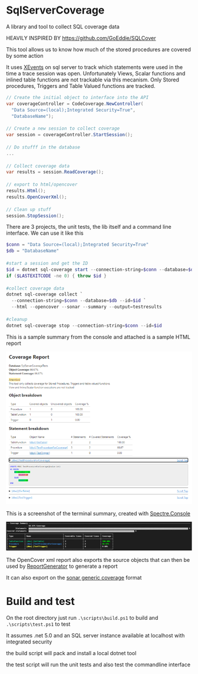 # SqlServerCoverage
A library and tool to collect SQL coverage data

HEAVILY INSPIRED BY https://github.com/GoEddie/SQLCover

This tool allows us to know how much of the stored procedures are covered by some action

It uses [XEvents](https://docs.microsoft.com/en-us/sql/relational-databases/extended-events/extended-events) on sql server to track which statements were used in the time a trace session was open.
Unfortunately Views, Scalar functions and inlined table functions are not trackable via this mecanism. Only Stored procedures, Triggers and Table Valued functions are tracked.

```cs
// Create the initial object to interface into the API
var coverageController = CodeCoverage.NewController(
  "Data Source=(local);Integrated Security=True",
  "DatabaseName");

// Create a new session to collect coverage
var session = coverageController.StartSession();

// Do stufff in the database
...

// Collect coverage data
var results = session.ReadCoverage();

// export to html/opencover
results.Html();
results.OpenCoverXml();

// Clean up stuff
session.StopSession();
```

There are 3 projects, the unit tests, the lib itself and a command line interface. We can use it like this

```powershell
$conn = "Data Source=(local);Integrated Security=True"
$db = "DatabaseName"

#start a session and get the ID
$id = dotnet sql-coverage start --connection-string=$conn --database=$db
if ($LASTEXITCODE -ne 0) { throw $id }

#collect coverage data
dotnet sql-coverage collect `
  --connection-string=$conn --database=$db --id=$id `
  --html --opencover --sonar --summary --output=testresults

#cleanup
dotnet sql-coverage stop --connection-string=$conn --id=$id
```

This is a sample summary from the console and attached is a sample HTML report

![Screenshot](/screenshots/htmlReport.png)

This is a screenshot of the terminal summary, created with [Spectre.Console](https://spectreconsole.net/)

![Screenshot](/screenshots/terminalSummary.png)

The OpenCover xml report also exports the source objects that can then be used by [ReportGenerator](https://danielpalme.github.io/ReportGenerator/) to generate a report

It can also export on the [sonar generic coverage](https://docs.sonarqube.org/latest/analysis/generic-test/) format

# Build and test
On the root directory just run `.\scripts\build.ps1` to build and `.\scripts\test.ps1` to test

It assumes .net 5.0 and an SQL server instance available at localhost with integrated security

the build script will pack and install a local dotnet tool

the test script will run the unit tests and also test the commandline interface